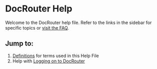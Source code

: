 # DocRouter Help

Welcome to the DocRouter help file. Refer to the links in the sidebar for specific topics or [visit the FAQ](../faq/frequently_asked_questions.md).

## Jump to:
1. [Definitions](definitions.md) for terms used in this Help File
2. Help with [Logging on to DocRouter](logging_on.md)
